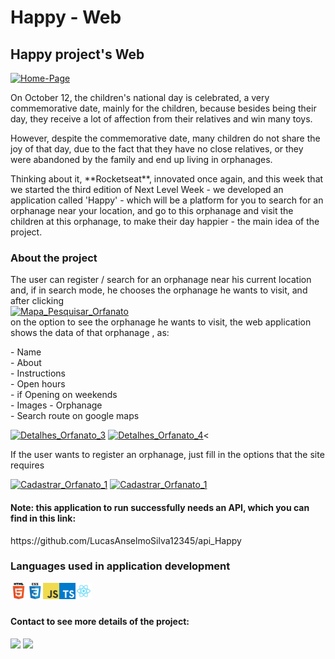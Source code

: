 # Happy - Web

<h2>Happy project's Web</h2>
<a data-flickr-embed="true" href="https://www.flickr.com/photos/190690980@N06/50498810831/in/dateposted-public/" title="Home-Page"><img src="https://live.staticflickr.com/65535/50498810831_337d815b09.jpg" width="500" height="282" alt="Home-Page"></a>
<p>On October 12, the children's national day is celebrated, a very commemorative date, mainly for the children, because besides being their day, they receive a lot of affection from their relatives and win many toys.</p>
<p>However, despite the commemorative date, many children do not share the joy of that day, due to the fact that they have no close relatives, or they were abandoned by the family and end up living in orphanages.</p>
<p>Thinking about it, **Rocketseat**, innovated once again, and this week that we started the third edition of Next Level Week - we developed an application called 'Happy' - which will be a platform for you to search for an orphanage near your location, and go to this orphanage and visit the children at this orphanage, to make their day happier - the main idea of ​​the project.</p>

<h3>About the project</h3>
<p>The user can register / search for an orphanage near his current location and, if in search mode, he chooses the orphanage he wants to visit, and after clicking <br/>
<a data-flickr-embed="true" href="https://www.flickr.com/photos/190690980@N06/50498963297/in/dateposted-public/" title="Mapa_Pesquisar_Orfanato"><img src="https://live.staticflickr.com/65535/50498963297_bd62fc99f8.jpg" width="500" height="282" alt="Mapa_Pesquisar_Orfanato"></a><br/>
on the option to see the orphanage he wants to visit, the web application shows the data of that orphanage , as:</p>
- Name <br/>
- About <br/>
- Instructions <br/>
- Open hours <br/>
- if Opening on weekends <br/>
- Images - Orphanage<br/>
- Search route on google maps

<a data-flickr-embed="true" href="https://www.flickr.com/photos/190690980@N06/50498287243/in/dateposted-public/" title="Detalhes_Orfanato_3"><img src="https://live.staticflickr.com/65535/50498287243_a4bedfdbcb.jpg" width="500" height="282" alt="Detalhes_Orfanato_3"></a>
<a data-flickr-embed="true" href="https://www.flickr.com/photos/190690980@N06/50498287198/in/dateposted-public/" title="Detalhes_Orfanato_4"><img src="https://live.staticflickr.com/65535/50498287198_49b3bea355.jpg" width="500" height="282" alt="Detalhes_Orfanato_4"></a><

<p>If the user wants to register an orphanage, just fill in the options that the site requires</p>
<a data-flickr-embed="true" href="https://www.flickr.com/photos/190690980@N06/50498810916/in/dateposted-public/" title="Cadastrar_Orfanato_1"><img src="https://live.staticflickr.com/65535/50498810916_23d289a496.jpg" width="500" height="282" alt="Cadastrar_Orfanato_1"></a>
<a data-flickr-embed="true" href="https://www.flickr.com/photos/190690980@N06/50498810916/in/dateposted-public/" title="Cadastrar_Orfanato_1"><img src="https://live.staticflickr.com/65535/50498810916_23d289a496.jpg" width="500" height="282" alt="Cadastrar_Orfanato_1"></a>

<h4>Note: this application to run successfully needs an API, which you can find in this link:
</h4>
<p>https://github.com/LucasAnselmoSilva12345/api_Happy</p>

<h3>Languages ​​used in application development</h3>
<img align="left" alt="HTML5" width="26px" src="https://raw.githubusercontent.com/github/explore/80688e429a7d4ef2fca1e82350fe8e3517d3494d/topics/html/html.png" />
<img align="left" alt="CSS3" width="26px" src="https://raw.githubusercontent.com/github/explore/80688e429a7d4ef2fca1e82350fe8e3517d3494d/topics/css/css.png" />
<img align="left" alt="JavaScript" width="26px" src="https://raw.githubusercontent.com/github/explore/80688e429a7d4ef2fca1e82350fe8e3517d3494d/topics/javascript/javascript.png" />
<img align="left" alt="Type" width="26px" src="https://raw.githubusercontent.com/github/explore/80688e429a7d4ef2fca1e82350fe8e3517d3494d/topics/typescript/typescript.png" />
<img align="left" alt="React" width="26px" src="https://raw.githubusercontent.com/github/explore/80688e429a7d4ef2fca1e82350fe8e3517d3494d/topics/react/react.png" />
<br/>
<br>

<h4>Contact to see more details of the project:</h4>
<p align="left">
<a href="mailto:lucasanselmodasilva02@gmail.com" alt="Gmail">
<img src="https://img.shields.io/badge/-lucasanselmodasilva02@gmail.com-e34c41?style=flat-square&labelColor=e34c41&logo=gmail&logoColor=white&link=lucasanselmodasilva02@gmail.com" /></a>
  
<a href="https://www.linkedin.com/in/lucas-anselmo-moraes-da-silva-543636161/" alt="Linkedin">
<img src="https://img.shields.io/badge/-Lucas-blue?style=flat-square&logo=Linkedin&logoColor=white&link=https://www.linkedin.com/in/lucas-anselmo-moraes-da-silva-543636161/" /></a>
